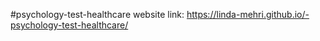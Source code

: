 #psychology-test-healthcare
website link:  https://linda-mehri.github.io/-psychology-test-healthcare/
